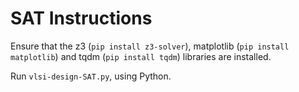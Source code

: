 # SAT Instructions
Ensure that the z3 (``pip install z3-solver``), matplotlib (``pip install matplotlib``) and tqdm (``pip install tqdm``) libraries are installed. 

Run ``vlsi-design-SAT.py``, using Python.